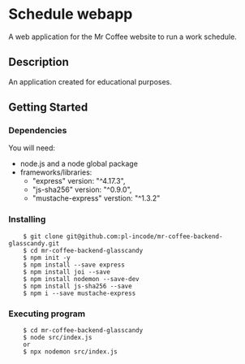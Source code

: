 # Schedule webapp

A web application for the Mr Coffee website to run a work schedule.

## Description

An application created for educational purposes.

## Getting Started

### Dependencies

You will need:
* node.js and a node global package
* frameworks/libraries:
    - "express" version: "^4.17.3",
    - "js-sha256" version: "^0.9.0",
    - "mustache-express" verstion: "^1.3.2"

### Installing

```
    $ git clone git@github.com:pl-incode/mr-coffee-backend-glasscandy.git
    $ cd mr-coffee-backend-glasscandy
    $ npm init -y
    $ npm install --save express
    $ npm install joi --save
    $ npm install nodemon --save-dev
    $ npm install js-sha256 --save
    $ npm i --save mustache-express
```

### Executing program

```
    $ cd mr-coffee-backend-glasscandy
    $ node src/index.js
    or
    $ npx nodemon src/index.js
```